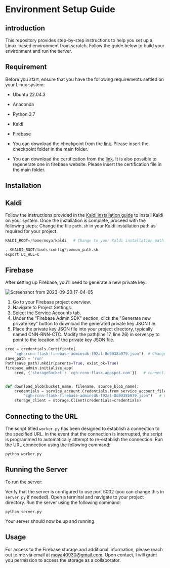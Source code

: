

# Environment Setup Guide
## introduction
This repository provides step-by-step instructions to help you set up a Linux-based environment from scratch. Follow the guide below to build your environment and run the server.

## Requirement
Before you start, ensure that you have the following requirements settled on your Linux system:

* Ubuntu 22.04.3
* Anaconda
* Python 3.7
* Kaldi
* Firebase

* You can download the checkpoint from the [link](https://drive.google.com/drive/folders/1HFZwIK4ZuCnKVFQjH5XJ7RyViNXpcV6U?usp=drive_link). Please insert the checkpoint folder in the main folder.
* You can download the certification from the [link](https://drive.google.com/file/d/1GujDKgWTPd1mO3ZTHnpSUTM6vyX33EPW/view?usp=drive_link). It is also possible to regenerate one in firebase website. Please insert the certification file in the main folder.
## Installation
## Kaldi
Follow the instructions provided in the [Kaldi installation guide](https://medium.com/@m.chellaa/install-kaldi-asr-on-ubuntu-830418a800b5)
 to install Kaldi on your system. Once the installation is complete, proceed with the following steps:
Change the file `path.sh` in your Kaldi installation path as required for your project.

```python
KALDI_ROOT=/home/moya/kaldi   # Change to your Kaldi installation path. 

. $KALDI_ROOT/tools/config/common_path.sh
export LC_ALL=C
```

## Firebase
After setting up Firebase, you'll need to generate a new private key:

![Screenshot from 2023-09-20 17-04-05](https://github.com/Moyacaca/Speak-Slowly-Env/assets/117159970/dd282e39-b420-4f73-8229-f40f25da30c1)
1. Go to your Firebase project overview.
2. Navigate to Project Settings.
3. Select the Service Accounts tab.
4. Under the "Firebase Admin SDK" section, click the "Generate new private key" button to download the generated private key JSON file.
5. Place the private key JSON file into your project directory, typically named CNN-RNN-CTC.
Modify the path(line 17, line 26) in server.py to point to the location of the private key JSON file.

```python
cred = credentials.Certificate(
    "cgh-rcnn-flask-firebase-adminsdk-f92al-8d9038b979.json")  # Change to your private key!
save_path = 'run'
Path(save_path).mkdir(parents=True, exist_ok=True)
firebase_admin.initialize_app(
    cred, {'storageBucket': 'cgh-rcnn-flask.appspot.com'})   # connecting to firebase


def download_blob(bucket_name, filename, source_blob_name):
    credentials = service_account.Credentials.from_service_account_file(
        "cgh-rcnn-flask-firebase-adminsdk-f92al-8d9038b979.json")   # Change to your private key!
    storage_client = storage.Client(credentials=credentials)
```

## Connecting to the URL
The script titled `worker.py` has been designed to establish a connection to the specified URL. In the event that the connection is interrupted, the script is programmed to automatically attempt to re-establish the connection.
Run the URL connection using the following command:
```
python worker.py
```

## Running the Server
To run the server:

Verify that the server is configured to use port 5002 (you can change this in `server.py` if needed).
Open a terminal and navigate to your project directory.
Run the server using the following command:
```
python server.py
```
Your server should now be up and running.



## Usage
For access to the Firebase storage and additional information, please reach out to me via email at moya40930@gmail.com. Upon contact, I will grant you permission to access the storage as a collaborator.
